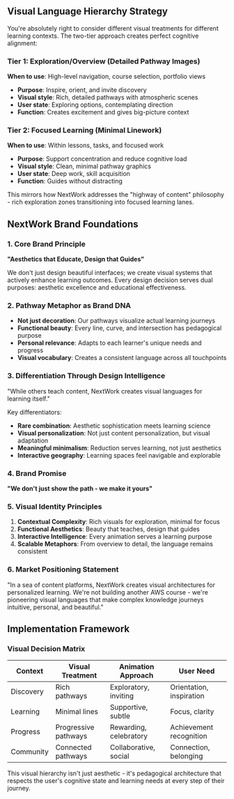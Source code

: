 
## Visual Language Hierarchy Strategy

You're absolutely right to consider different visual treatments for different learning contexts. The two-tier approach creates perfect cognitive alignment:

### Tier 1: Exploration/Overview (Detailed Pathway Images)

**When to use**: High-level navigation, course selection, portfolio views

- **Purpose**: Inspire, orient, and invite discovery
- **Visual style**: Rich, detailed pathways with atmospheric scenes
- **User state**: Exploring options, contemplating direction
- **Function**: Creates excitement and gives big-picture context

### Tier 2: Focused Learning (Minimal Linework)

**When to use**: Within lessons, tasks, and focused work

- **Purpose**: Support concentration and reduce cognitive load
- **Visual style**: Clean, minimal pathway graphics
- **User state**: Deep work, skill acquisition
- **Function**: Guides without distracting

This mirrors how NextWork addresses the "highway of content" philosophy - rich exploration zones transitioning into focused learning lanes.

## NextWork Brand Foundations

### 1. Core Brand Principle

**"Aesthetics that Educate, Design that Guides"**

We don't just design beautiful interfaces; we create visual systems that actively enhance learning outcomes. Every design decision serves dual purposes: aesthetic excellence and educational effectiveness.

### 2. Pathway Metaphor as Brand DNA

- **Not just decoration**: Our pathways visualize actual learning journeys
- **Functional beauty**: Every line, curve, and intersection has pedagogical purpose
- **Personal relevance**: Adapts to each learner's unique needs and progress
- **Visual vocabulary**: Creates a consistent language across all touchpoints

### 3. Differentiation Through Design Intelligence

"While others teach content, NextWork creates visual languages for learning itself."

Key differentiators:

- **Rare combination**: Aesthetic sophistication meets learning science
- **Visual personalization**: Not just content personalization, but visual adaptation
- **Meaningful minimalism**: Reduction serves learning, not just aesthetics
- **Interactive geography**: Learning spaces feel navigable and explorable

### 4. Brand Promise

**"We don't just show the path - we make it yours"**

### 5. Visual Identity Principles

1. **Contextual Complexity**: Rich visuals for exploration, minimal for focus
2. **Functional Aesthetics**: Beauty that teaches, design that guides
3. **Interactive Intelligence**: Every animation serves a learning purpose
4. **Scalable Metaphors**: From overview to detail, the language remains consistent

### 6. Market Positioning Statement

"In a sea of content platforms, NextWork creates visual architectures for personalized learning. We're not building another AWS course - we're pioneering visual languages that make complex knowledge journeys intuitive, personal, and beautiful."

## Implementation Framework

### Visual Decision Matrix

|Context|Visual Treatment|Animation Approach|User Need|
|---|---|---|---|
|Discovery|Rich pathways|Exploratory, inviting|Orientation, inspiration|
|Learning|Minimal lines|Supportive, subtle|Focus, clarity|
|Progress|Progressive pathways|Rewarding, celebratory|Achievement recognition|
|Community|Connected pathways|Collaborative, social|Connection, belonging|

This visual hierarchy isn't just aesthetic - it's pedagogical architecture that respects the user's cognitive state and learning needs at every step of their journey.

